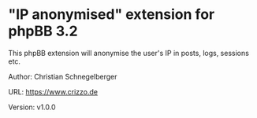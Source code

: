 "IP anonymised" extension for phpBB 3.2
======
This phpBB extension will anonymise the user's IP in posts, logs, sessions etc.

Author: Christian Schnegelberger

URL: https://www.crizzo.de

Version: v1.0.0
